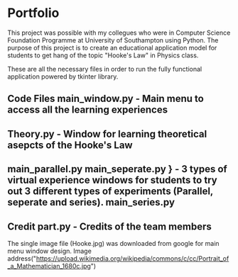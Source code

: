 # Portfolio
This project was possible with my collegues who were in Computer Science Foundation Programme at University of Southampton using Python.
The purpose of this project is to create an educational application model for students to get hang of the topic "Hooke's Law" in Physics class. 

These are all the necessary files in order to run the fully functional application powered by tkinter library. 

Code Files
main_window.py - Main menu to access all the learning experiences
--
Theory.py - Window for learning theoretical asepcts of the Hooke's Law
--
main_parallel.py 
main_seperate.py } - 3 types of virtual experience windows for students to try out 3 different types of experiments (Parallel, seperate and series).
main_series.py
--
Credit part.py - Credits of the team members
--


The single image file (Hooke.jpg) was downloaded from google for main menu window design.
Image address("https://upload.wikimedia.org/wikipedia/commons/c/cc/Portrait_of_a_Mathematician_1680c.jpg")
